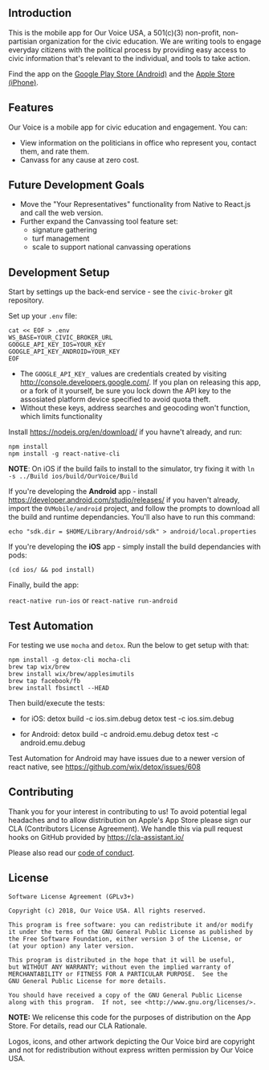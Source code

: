 ## Introduction

This is the mobile app for Our Voice USA, a 501(c)(3) non-profit, non-partisian organization for the civic education. We are writing tools to engage everyday citizens with the political process by providing easy access to civic information that's relevant to the individual, and tools to take action.

Find the app on the [Google Play Store (Android)](https://play.google.com/store/apps/details?id=org.ourvoiceinitiative.ourvoice) and the [Apple Store (iPhone)](https://itunes.apple.com/us/app/our-voice-usa/id1275301651?ls=1&mt=8).

## Features

Our Voice is a mobile app for civic education and engagement. You can:
* View information on the politicians in office who represent you, contact them, and rate them.
* Canvass for any cause at zero cost.

## Future Development Goals

* Move the "Your Representatives" functionality from Native to React.js and call the web version.
* Further expand the Canvassing tool feature set:
  * signature gathering
  * turf management
  * scale to support national canvassing operations

## Development Setup

Start by settings up the back-end service - see the `civic-broker` git repository.

Set up your `.env` file:

    cat << EOF > .env
    WS_BASE=YOUR_CIVIC_BROKER_URL
    GOOGLE_API_KEY_IOS=YOUR_KEY
    GOOGLE_API_KEY_ANDROID=YOUR_KEY
    EOF

* The `GOOGLE_API_KEY_` values are credentials created by visiting http://console.developers.google.com/. If you plan on releasing this app, or a fork of it yourself, be sure you lock down the API key to the assosiated platform device specified to avoid quota theft.
* Without these keys, address searches and geocoding won't function, which limits functionality

Install https://nodejs.org/en/download/ if you havne't already, and run:

    npm install
    npm install -g react-native-cli

**NOTE**: On iOS if the build fails to install to the simulator, try fixing it with `ln -s ../Build ios/build/OurVoice/Build`

If you're developing the **Android** app - install https://developer.android.com/studio/releases/ if you haven't already, import the `OVMobile/android` project, and follow the prompts to download all the build and runtime dependancies. You'll also have to run this command:

`echo "sdk.dir = $HOME/Library/Android/sdk" > android/local.properties`

If you're developing the **iOS** app - simply install the build dependancies with pods:

`(cd ios/ && pod install)`

Finally, build the app:

`react-native run-ios` or `react-native run-android`

## Test Automation

For testing we use `mocha` and `detox`. Run the below to get setup with that:

    npm install -g detox-cli mocha-cli
    brew tap wix/brew
    brew install wix/brew/applesimutils
    brew tap facebook/fb
    brew install fbsimctl --HEAD

Then build/execute the tests:

* for iOS:
    detox build -c ios.sim.debug
    detox test -c ios.sim.debug

* for Android:
    detox build -c android.emu.debug
    detox test -c android.emu.debug

Test Automation for Android may have issues due to a newer version of react native, see https://github.com/wix/detox/issues/608

## Contributing

Thank you for your interest in contributing to us! To avoid potential legal headaches and to allow distribution on Apple's App Store please sign our CLA (Contributors License Agreement). We handle this via pull request hooks on GitHub provided by https://cla-assistant.io/

Please also read our [code of conduct](CODE_OF_CONDUCT.md).

## License

	Software License Agreement (GPLv3+)
	
	Copyright (c) 2018, Our Voice USA. All rights reserved.
	
	This program is free software: you can redistribute it and/or modify
	it under the terms of the GNU General Public License as published by
	the Free Software Foundation, either version 3 of the License, or
	(at your option) any later version.
	
	This program is distributed in the hope that it will be useful,
	but WITHOUT ANY WARRANTY; without even the implied warranty of
	MERCHANTABILITY or FITNESS FOR A PARTICULAR PURPOSE.  See the
	GNU General Public License for more details.
	
	You should have received a copy of the GNU General Public License
	along with this program.  If not, see <http://www.gnu.org/licenses/>.

**NOTE:** We relicense this code for the purposes of distribution on the App Store. For details, read our CLA Rationale. 

Logos, icons, and other artwork depicting the Our Voice bird are copyright and not for redistribution without express written permission by Our Voice USA.

